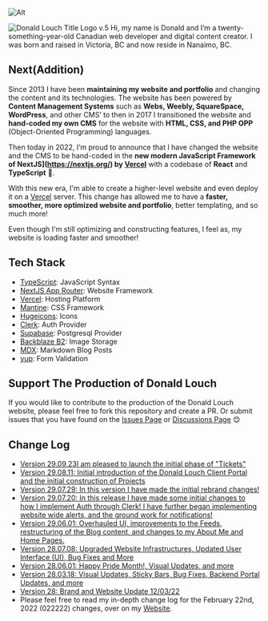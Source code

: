 ![Alt](https://repobeats.axiom.co/api/embed/d23df52609fbb19c9a58e283a9af3d4a7eba0b05.svg "Repobeats analytics image")

![Donald Louch Title Logo v.5](https://donaldlouch.s3.us-west-004.backblazeb2.com/photography/photography_LZQ70AYRu6uKWL9nh.png)
Hi, my name is Donald and I’m a twenty-something-year-old Canadian web developer and digital content creator. I was born and raised in Victoria, BC and now reside in Nanaimo, BC.

## Next(Addition)

Since 2013 I have been **maintaining my website and portfolio** and changing the content and its technologies. The website has been powered by **Content Management Systems** such as **Webs, Weebly, SquareSpace, WordPress**, and other CMS’ to then in 2017 I transitioned the website and **hand-coded my own CMS** for the website with **HTML, CSS, and PHP OPP** (Object-Oriented Programming) languages. 

Then today in 2022, I’m proud to announce that I have changed the website and the CMS to be hand-coded in the **new modern JavaScript Framework of NextJS](https://nextjs.org/) by [Vercel](https://vercel.com/)** with a codebase of **React** and **TypeScript** 🎉.

With this new era, I'm able to create a higher-level website and even deploy it on a [Vercel](https://vercel.com/) server. This change has allowed me to have a **faster, smoother, more optimized website and portfolio**, better templating, and so much more!

Even though I'm still optimizing and constructing features, I feel as, my website is loading faster and smoother!

## Tech Stack

- [TypeScript](https://www.typescriptlang.org/): JavaScript Syntax
- [NextJS App Router](https://nextjs.org/): Website Framework
- [Vercel](https://vercel.com/): Hosting Platform
- [Mantine](https://mantine.dev): CSS Framework
- [Hugeicons](https://hugeicons.com): Icons
- [Clerk](https://clerk.com/): Auth Provider
- [Supabase](https://supabase.com/): Postgresql Provider
- [Backblaze B2](https://www.backblaze.com/): Image Storage
- [MDX](https://mdxjs.com/): Markdown Blog Posts
- [yup](https://github.com/jquense/yup): Form Validation

## Support The Production of Donald Louch

If you would like to contribute to the production of the Donald Louch website, please feel free to fork this repository and create a PR. Or submit issues that you have found on the [Issues Page](https://github.com/DonaldLouch/website/issues) or [Discussions Page](https://github.com/DonaldLouch/website/discussions) 😊

## Change Log
- [Version 29.09.23I am pleased to launch the initial phase of "Tickets"](https://github.com/DonaldLouch/website/releases/tag/version290923)
- [Version 29.08.11: Initial introduction of the Donald Louch Client Portal and the initial construction of Projects](https://github.com/DonaldLouch/website/releases/tag/version290811)
- [Version 29.07.29: In this version I have made the initial rebrand changes!](https://github.com/DonaldLouch/website/releases/tag/version290729)
- [Version 29.07.20: In this release I have made some initial changes to how I implement Auth through Clerk! I have further began implementing website wide alerts, and the ground work for notifications!](https://github.com/DonaldLouch/website/releases/tag/version290720)
- [Version 29.06.01: Overhauled UI, improvements to the Feeds, restructuring of the Blog content, and changes to my About Me and Home Pages.](https://github.com/DonaldLouch/website/releases/tag/version290601)
- [Version 28.07.08: Upgraded Website Infrastructures, Updated User Interface (UI), Bug Fixes and More](https://github.com/DonaldLouch/website/releases/tag/version280708)
- [Version 28.06.01: Happy Pride Month!, Visual Updates, and more](https://github.com/DonaldLouch/website/releases/tag/version280601)
- [Version 28.03.18: Visual Updates, Sticky Bars, Bug Fixes, Backend Portal Updates, and more](https://github.com/DonaldLouch/website/releases/tag/version280318)
- [Version 28: Brand and Website Update 12/03/22](https://donaldlouch.ca/post/12-03-22-Changes)
- Please feel free to read my in-depth change log for the February 22nd, 2022 (022222) changes, over on my [Website](https://donaldlouch.ca/post/02-22-22-Changes).